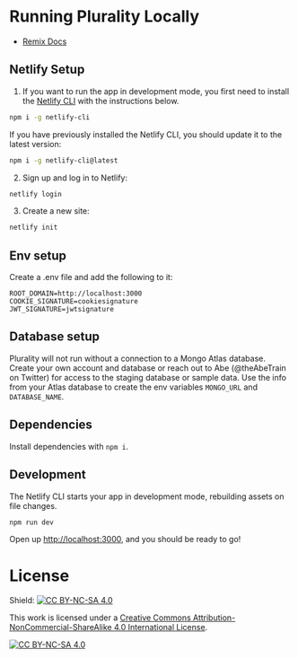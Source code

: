 # Running Plurality Locally

- [Remix Docs](https://remix.run/docs)

## Netlify Setup

1. If you want to run the app in development mode, you first need to install the [Netlify CLI](https://www.netlify.com/products/dev/) with the instructions below.

```sh
npm i -g netlify-cli
```

If you have previously installed the Netlify CLI, you should update it to the latest version:

```sh
npm i -g netlify-cli@latest
```

2. Sign up and log in to Netlify:

```sh
netlify login
```

3. Create a new site:

```sh
netlify init
```

## Env setup
Create a .env file and add the following to it:
```
ROOT_DOMAIN=http://localhost:3000
COOKIE_SIGNATURE=cookiesignature
JWT_SIGNATURE=jwtsignature
```

## Database setup
Plurality will not run without a connection to a Mongo Atlas database. Create your own account and database or reach out to Abe (@theAbeTrain on Twitter) for access to the staging database or sample data.
Use the info from your Atlas database to create the env variables `MONGO_URL` and `DATABASE_NAME`.

## Dependencies
Install dependencies with `npm i`.


## Development

The Netlify CLI starts your app in development mode, rebuilding assets on file changes.

```sh
npm run dev
```

Open up [http://localhost:3000](http://localhost:3000), and you should be ready to go!



# License

Shield: [![CC BY-NC-SA 4.0][cc-by-nc-sa-shield]][cc-by-nc-sa]

This work is licensed under a
[Creative Commons Attribution-NonCommercial-ShareAlike 4.0 International License][cc-by-nc-sa].

[![CC BY-NC-SA 4.0][cc-by-nc-sa-image]][cc-by-nc-sa]

[cc-by-nc-sa]: http://creativecommons.org/licenses/by-nc-sa/4.0/
[cc-by-nc-sa-image]: https://licensebuttons.net/l/by-nc-sa/4.0/88x31.png
[cc-by-nc-sa-shield]: https://img.shields.io/badge/License-CC%20BY--NC--SA%204.0-lightgrey.svg